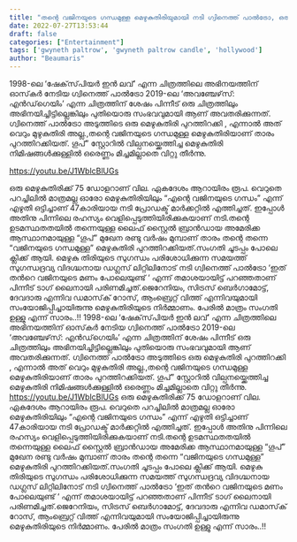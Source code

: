 ```yaml
---
title: "തന്റെ വജിനയുടെ ഗന്ധമുള്ള മെഴുകുതിരിയുമായി നടി ഗ്വിനെത്ത് പാല്‍ട്രോ, ഒരു മെഴുകുതിരിക്ക് വില 6000/-"
date: 2022-07-27T13:53:44
draft: false
categories: ["Entertainment"]
tags: ['gwyneth paltrow', 'gwyneth paltrow candle', 'hollywood']
author: "Beaumaris"
---
```


1998-ലെ ‘ഷേക്‌സ്‌പിയര്‍ ഇന്‍ ലവ്’ എന്ന ചിത്രത്തിലെ അഭിനയത്തിന് ഓസ്‌കര്‍ നേടിയ ഗ്വിനെത്ത് പാല്‍ട്രോ 2019-ലെ ‘അവഞ്ചേഴ്‌സ്: എന്‍ഡ്‌ഗെയിം’ എന്ന ചിത്രത്തിന് ശേഷം പിന്നീട് ഒരു ചിത്രത്തിലും അഭിനയിച്ചിട്ടില്ലെങ്കിലും പുതിയൊരു സംഭവവുമായി ആണ് അവതരിക്കുന്നത്. ഗ്വിനെത്ത് പാല്‍ട്രോ അടുത്തിടെ ഒരു മെഴുകുതിരി പുറത്തിറക്കി , എന്നാൽ അത് വെറും മുഴുകുതിരി അല്ല.,തന്റെ വജിനയുടെ ഗന്ധമുള്ള മെഴുകുതിരിയാണ് താരം പുറത്തിറക്കിയത്. ഗൂപ്” സ്റ്റോറില്‍ വില്പനയ്ക്കെത്തിച്ച മെഴുകുതിരി നിമിഷങ്ങള്‍ക്കുള്ളില്‍ ഒരെണ്ണം മിച്ചമില്ലാതെ വിറ്റു തീർന്നു.

https://youtu.be/J1WblcBlUGs

ഒരു മെഴുകുതിരിക്ക് 75 ഡോളറാണ് വില. ഏകദേശം ആറായിരം രൂപ. വെറുതെ പറച്ചിലിൽ മാത്രമല്ല ഓരോ മെഴുകുതിരിയിലും “എന്റെ വജിനയുടെ ഗന്ധം” എന്ന് എഴുതി ഒട്ടിച്ചാണ് 47കാരിയായ നടി പ്രോഡക്ട് മാർക്കറ്റിൽ എത്തിച്ചത്. ഇപ്പോൾ അതിനു പിന്നിലെ രഹസ്യം വെളിപ്പെടുത്തിയിരിക്കുകയാണ് നടി.തന്റെ ഉടമസ്ഥതതയിൽ തന്നെയുള്ള ലൈഫ്‌ സ്റ്റൈല്‍ ബ്രാന്‍ഡായ അമേരിക്ക ആസ്ഥാനമായുള്ള “ഗൂപ്” മുഖേന രണ്ടു വർഷം മുമ്പാണ് താരം തന്റെ തന്നെ “വജിനയുടെ ഗന്ധമുള്ള” മെഴുകുതിരി പുറത്തിറക്കിയത്.സംഗതി ചൂടപ്പം പോലെ ക്ലിക്ക് ആയി. മെഴുകു തിരിയുടെ സുഗന്ധം പരിശോധിക്കുന്ന സമയത്ത് സുഗന്ധദ്രവ്യ വിദഗ്ദ്ധനായ ഡഗ്ലസ് ലിറ്റിലിനോട് നടി ഗ്വിനെത്ത് പാല്‍ട്രോ ‘ഇത് തന്‍റെ വജിനയുടെ മണം പോലെയുണ്ട് ‘ എന്ന് തമാശയായിട്ട് പറഞ്ഞതാണ് പിന്നീട് ടാഗ് ലൈനായി പരിണമിച്ചത്.ജെറേനിയം, സിട്രസ് ബെര്‍ഗാമോട്ട്, ദേവദാരു എന്നിവ ഡമാസ്‌ക് റോസ്, ആംബ്രെറ്റ് വിത്ത് എന്നിവയുമായി സംയോജിപ്പിച്ചായിരുന്നു മെഴുകുതിരിയുടെ നിര്‍മ്മാണം. പേരിൽ മാത്രം സംഗതി ഉള്ളു എന്ന് സാരം..!!
1998-ലെ ‘ഷേക്‌സ്‌പിയര്‍ ഇന്‍ ലവ്’ എന്ന ചിത്രത്തിലെ അഭിനയത്തിന് ഓസ്‌കര്‍ നേടിയ ഗ്വിനെത്ത് പാല്‍ട്രോ 2019-ലെ ‘അവഞ്ചേഴ്‌സ്: എന്‍ഡ്‌ഗെയിം’ എന്ന ചിത്രത്തിന് ശേഷം പിന്നീട് ഒരു ചിത്രത്തിലും അഭിനയിച്ചിട്ടില്ലെങ്കിലും പുതിയൊരു സംഭവവുമായി ആണ് അവതരിക്കുന്നത്. ഗ്വിനെത്ത് പാല്‍ട്രോ അടുത്തിടെ ഒരു മെഴുകുതിരി പുറത്തിറക്കി , എന്നാൽ അത് വെറും മുഴുകുതിരി അല്ല.,തന്റെ വജിനയുടെ ഗന്ധമുള്ള മെഴുകുതിരിയാണ് താരം പുറത്തിറക്കിയത്. ഗൂപ്” സ്റ്റോറില്‍ വില്പനയ്ക്കെത്തിച്ച മെഴുകുതിരി നിമിഷങ്ങള്‍ക്കുള്ളില്‍ ഒരെണ്ണം മിച്ചമില്ലാതെ വിറ്റു തീർന്നു. https://youtu.be/J1WblcBlUGs ഒരു മെഴുകുതിരിക്ക് 75 ഡോളറാണ് വില. ഏകദേശം ആറായിരം രൂപ. വെറുതെ പറച്ചിലിൽ മാത്രമല്ല ഓരോ മെഴുകുതിരിയിലും “എന്റെ വജിനയുടെ ഗന്ധം” എന്ന് എഴുതി ഒട്ടിച്ചാണ് 47കാരിയായ നടി പ്രോഡക്ട് മാർക്കറ്റിൽ എത്തിച്ചത്. ഇപ്പോൾ അതിനു പിന്നിലെ രഹസ്യം വെളിപ്പെടുത്തിയിരിക്കുകയാണ് നടി.തന്റെ ഉടമസ്ഥതതയിൽ തന്നെയുള്ള ലൈഫ്‌ സ്റ്റൈല്‍ ബ്രാന്‍ഡായ അമേരിക്ക ആസ്ഥാനമായുള്ള “ഗൂപ്” മുഖേന രണ്ടു വർഷം മുമ്പാണ് താരം തന്റെ തന്നെ “വജിനയുടെ ഗന്ധമുള്ള” മെഴുകുതിരി പുറത്തിറക്കിയത്.സംഗതി ചൂടപ്പം പോലെ ക്ലിക്ക് ആയി. മെഴുകു തിരിയുടെ സുഗന്ധം പരിശോധിക്കുന്ന സമയത്ത് സുഗന്ധദ്രവ്യ വിദഗ്ദ്ധനായ ഡഗ്ലസ് ലിറ്റിലിനോട് നടി ഗ്വിനെത്ത് പാല്‍ട്രോ ‘ഇത് തന്‍റെ വജിനയുടെ മണം പോലെയുണ്ട് ‘ എന്ന് തമാശയായിട്ട് പറഞ്ഞതാണ് പിന്നീട് ടാഗ് ലൈനായി പരിണമിച്ചത്.ജെറേനിയം, സിട്രസ് ബെര്‍ഗാമോട്ട്, ദേവദാരു എന്നിവ ഡമാസ്‌ക് റോസ്, ആംബ്രെറ്റ് വിത്ത് എന്നിവയുമായി സംയോജിപ്പിച്ചായിരുന്നു മെഴുകുതിരിയുടെ നിര്‍മ്മാണം. പേരിൽ മാത്രം സംഗതി ഉള്ളു എന്ന് സാരം..!!
